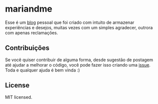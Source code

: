 # mariandme

Esse é um [blog](_addURl_) pessoal que foi criado com intuito de armazenar experiências e desejos, muitas vezes com um simples agradecer, outrora com apenas reclamações.

## Contribuições
Se você quiser contribuir de alguma forma, desde sugestão de postagem até ajudar a melhorar o código, você pode fazer isso criando uma [issue](https://github.com/ftonato/mariandme/issues/new).  
Toda e qualquer ajuda é bem vinda :)

## License
MIT licensed.
